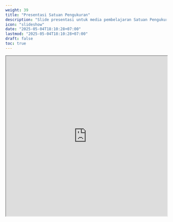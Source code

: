 ```yaml
---
weight: 39
title: "Presentasi Satuan Pengukuran"
description: "Slide presentasi untuk media pembelajaran Satuan Pengukuran"
icon: "slideshow"
date: "2025-05-04T18:10:28+07:00"
lastmod: "2025-05-04T18:10:28+07:00"
draft: false
toc: true
---
```


<iframe src="https://docs.google.com/presentation/d/e/2PACX-1vSyfVgDRibz4tFNeUbDTXhSsTHtMHQFZ1G4v2GyUlu3I7UXwqAqlNXrttOct4NZpQ/pubembed?start=false&loop=false" width="100%" height="500px" class="w-full h-full md:h-[900px]"></iframe>

